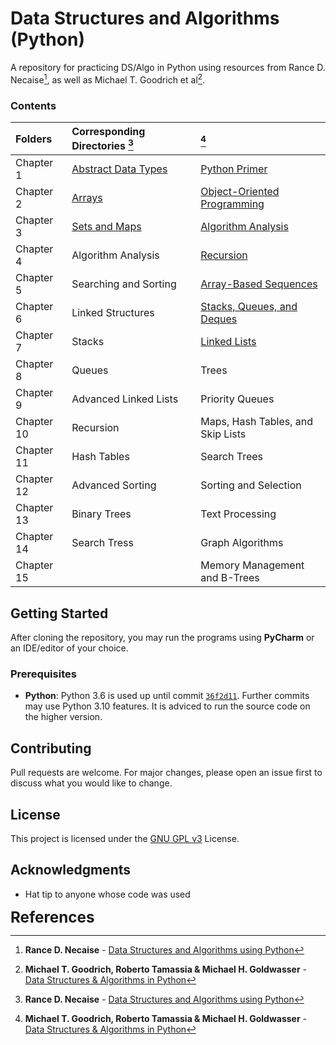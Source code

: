 # Data Structures and Algorithms (Python)

A repository for practicing DS/Algo in Python using resources from Rance D. Necaise[^1], as well as Michael T. Goodrich et al[^2].

### Contents

| Folders    | Corresponding Directories            [^1] |     | [^2]                                             |
|:-----------|:------------------------------------------|-----|:-------------------------------------------------|
| Chapter 1  | [Abstract Data Types](RDNecaise/Chapter1) |     | [Python Primer](Goodrich/Chapter1)               |
| Chapter 2  | [Arrays](RDNecaise/Chapter2)              |     | [Object-Oriented Programming](Goodrich/Chapter2) |
| Chapter 3  | [Sets and Maps](RDNecaise/Chapter3)       |     | [Algorithm Analysis](Goodrich/Chapter3)          |
| Chapter 4  | Algorithm Analysis                        |     | [Recursion](Goodrich/Chapter4)                   |
| Chapter 5  | Searching and Sorting                     |     | [Array-Based Sequences](Goodrich/Chapter5)       |
| Chapter 6  | Linked Structures                         |     | [Stacks, Queues, and Deques](Goodrich/Chapter6)  |
| Chapter 7  | Stacks                                    |     | [Linked Lists](Goodrich/Chapter7)                |
| Chapter 8  | Queues                                    |     | Trees                                            |
| Chapter 9  | Advanced Linked Lists                     |     | Priority Queues                                  |
| Chapter 10 | Recursion                                 |     | Maps, Hash Tables, and Skip Lists                |
| Chapter 11 | Hash Tables                               |     | Search Trees                                     |
| Chapter 12 | Advanced Sorting                          |     | Sorting and Selection                            |
| Chapter 13 | Binary Trees                              |     | Text Processing                                  |
| Chapter 14 | Search Tress                              |     | Graph Algorithms                                 |
| Chapter 15 |                                           |     | Memory Management and B-Trees                    |

## Getting Started

After cloning the repository, you may run the programs using **PyCharm** or an IDE/editor of your choice. 

### Prerequisites

- **Python**: Python 3.6 is used up until commit [``36f2d11``](https://github.com/awwalm/DSAlgoPy/commit/36f2d11710d4f0f8b1146a9aa7d58434a3fd0cb0).
Further commits may use Python 3.10 features. It is adviced to run the source code on the higher version.

## Contributing

Pull requests are welcome. For major changes, please open an issue first to discuss what you would like to change.

## License

This project is licensed under the [GNU GPL v3](https://choosealicense.com/licenses/gpl-3.0/) License.

## Acknowledgments

* Hat tip to anyone whose code was used

<big><big><big>**References**</big></big></big>

[^1]: **Rance D. Necaise** - [Data Structures and Algorithms using Python](https://www.amazon.com/Data-Structures-Algorithms-Using-Python/dp/0470618299)

[^2]: **Michael T. Goodrich, Roberto Tamassia & Michael H. Goldwasser** - [Data Structures & Algorithms in Python](https://www.wiley.com/en-us/Data+Structures+and+Algorithms+in+Python-p-9781118290279)
